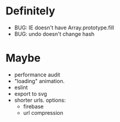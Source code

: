 # Definitely
- BUG: IE doesn't have Array.prototype.fill
- BUG: undo doesn't change hash

# Maybe
- performance audit
- "loading" animation.
- eslint
- export to svg
- shorter urls. options:
  - firebase
  - url compression

